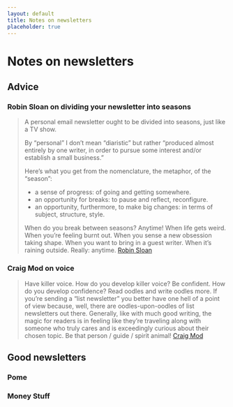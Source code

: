 ```yaml
---
layout: default
title: Notes on newsletters
placeholder: true
---
```


# Notes on newsletters

## Advice 

### Robin Sloan on dividing your newsletter into seasons

> A personal email newsletter ought to be divided into seasons, just like a TV show.
>
> By “personal” I don’t mean “diaristic” but rather “produced almost entirely by one writer, in order to pursue some interest and/or establish a small business.”
>
> Here’s what you get from the nomenclature, the metaphor, of the “season”:
>
> - a sense of progress: of going and getting somewhere.
> - an opportunity for breaks: to pause and reflect, reconfigure.
> - an opportunity, furthermore, to make big changes: in terms of subject, structure, style.
> 
> When do you break between seasons? Anytime! When life gets weird. When you’re feeling burnt out. When you sense a new obsession taking shape. When you want to bring in a guest writer. When it’s raining outside. Really: anytime.
> [Robin Sloan](https://www.robinsloan.com/notes/newsletter-seasons/)

### Craig Mod on voice

> Have killer voice. How do you develop killer voice? Be confident. How do you develop confidence? Read oodles and write oodles more. If you’re sending a “list newsletter” you better have one hell of a point of view because, well, there are oodles-upon-oodles of list newsletters out there. Generally, like with much good writing, the magic for readers is in feeling like they’re traveling along with someone who truly cares and is exceedingly curious about their chosen topic. Be that person / guide / spirit animal! [Craig Mod](https://craigmod.com/essays/on_writing_good_newsletters/)

## Good newsletters

### Pome

### Money Stuff
